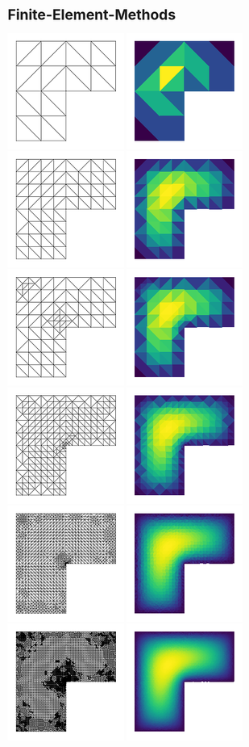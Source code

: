 # Finite-Element-Methods


![](images/Mesh1.png)
![](images/Solution1.png)
![](images/Mesh2.png)
![](images/Solution2.png)
![](images/Mesh3.png)
![](images/Solution3.png)
![](images/Mesh4.png)
![](images/Solution4.png)
![](images/Mesh5.png)
![](images/Solution5.png)
![](images/Mesh6.png)
![](images/Solution6.png)
